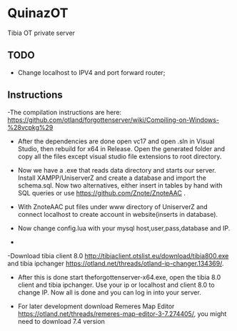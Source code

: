 # QuinazOT
 Tibia OT private server

## TODO

- Change localhost to IPV4 and port forward router;

## Instructions

-The compilation instructions are here: https://github.com/otland/forgottenserver/wiki/Compiling-on-Windows-%28vcpkg%29
- After the dependencies are done open vc17 and open .sln in Visual Studio, then rebuild for x64 in Release. Open the generated folder and copy all the files except visual studio file extensions to root directory.

- Now we have a .exe that reads data directory and starts our server. Install XAMPP/UniserverZ and create a database and import the schema.sql. Now two alternatives, either insert in tables by hand with SQL queries or use https://github.com/Znote/ZnoteAAC .

- With ZnoteAAC put files under www directory of UniserverZ and connect localhost to create account in website(inserts in database).

- Now change config.lua with your mysql host,user,pass,database and IP. 
-
-Download tibia client 8.0 http://tibiaclient.otslist.eu/download/tibia800.exe and tibia ipchanger https://otland.net/threads/otland-ip-changer.134369/.

- After this is done start theforgottenserver-x64.exe, open the tibia 8.0 client and tibia ipchanger. Use your ip or localhost and client 8.0 to change IP. Now all is done and you can log in into your server.

- For later development download Remeres Map Editor https://otland.net/threads/remeres-map-editor-3-7.274405/, you might  need to download 7.4 version
